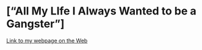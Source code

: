 # [“All My LIfe I Always Wanted to be a Gangster”] 

[Link to my webpage on the Web](https://kevinorozco323.github.io/Gangster-Film-Reviews/)
